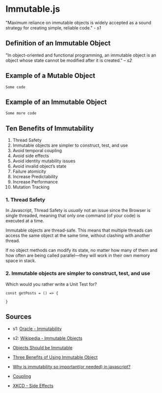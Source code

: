 # Immutable.js

"Maximum reliance on immutable objects is widely accepted as a sound strategy for creating simple, reliable code." - *s1*

## Definition of an Immutable Object

"In object-oriented and functional programming, an immutable object is an object whose state cannot be modified after it is created." – *s2*

## Example of a Mutable Object

    Some code

## Example of an Immutable Object

    Some more code

## Ten Benefits of Immutability

1. Thread Safety
2. Immutable objects are simpler to construct, test, and use
3. Avoid temporal coupling
4. Avoid side effects
5. Avoid identity mutability issues
6. Avoid invalid object’s state
7. Failure atomicity
8. Increase Predictability
9. Increase Performance
10. Mutation Tracking

### 1. Thread Safety

In Javascript, Thread Safety is *usually* not an issue since the Browser is single threaded, meaning that only one command (of your code) is executed at a time.

Immutable objects are thread-safe. This means that multiple threads can access the same object at the same time, without clashing with another thread.

If no object methods can modify its state, no matter how many of them and how often are being called parallel—they will work in their own memory space in stack.

### 2. Immutable objects are simpler to construct, test, and use

Which would you rather write a Unit Test for?

    const getPosts = () => {
        
    }

## Sources

* s1: [Oracle - Immutability](https://docs.oracle.com/javase/tutorial/essential/concurrency/immutable.html)
* s2: [Wikipedia - Immutable Objects](https://en.wikipedia.org/wiki/Immutable_object)


* [Objects Should be Immutable](http://www.yegor256.com/2014/06/09/objects-should-be-immutable.html)
* [Three Benefits of Using Immutable Object](https://medium.com/web-engineering-vox/3-benefits-of-using-immutable-objects-886ca2c56e85)
* [Why is immutability so important(or needed) in javascript?](https://stackoverflow.com/a/34385684)
* [Coupling](https://en.wikipedia.org/wiki/Coupling_(computer_programming))
* [XKCD - Side Effects](https://xkcd.com/1312/)
